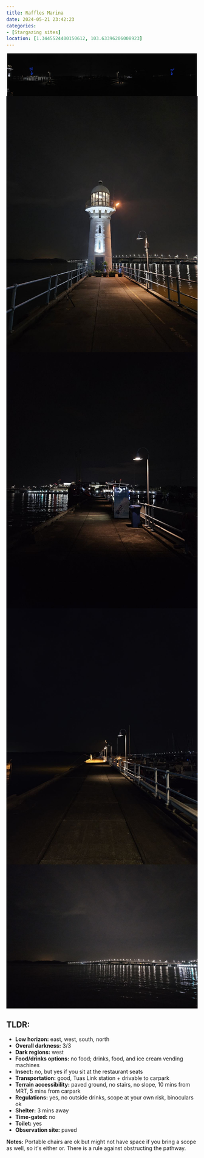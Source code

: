 ```yaml
---
title: Raffles Marina
date: 2024-05-21 23:42:23
categories: 
- [Stargazing sites]
location: [1.3445524400150612, 103.63396206008923]
---
```

<!DOCTYPE html>
<html lang="en">
<head>
    <meta charset="UTF-8">
    <meta name="viewport" content="width=device-width, initial-scale=1.0">
    <title>Raffles Marina</title>
    <style>
        .gallery-page {
            display: flex;
            justify-content: center;
            align-items: center;
            flex-direction: column;
            margin: 0px;
        }
        .gallery-list {
            display: flex;
            flex-wrap: wrap;
            justify-content: center;
        }
        .gallery-column {
            flex: 1;
            max-width: 500px;
            margin: 0px;
        }
        .gallery-item {
            position: relative;
            overflow: hidden;
        }
        .gallery-item img {
            width: 100%;
            height: auto;
            display: block;
        }
        .gallery-item a {
            display: block;
            text-decoration: none;
            color: inherit;
        }
        .gallery-container {
            display: flex;
            flex-wrap: wrap;
            justify-content: space-between;
        }
        .gallery-item {
            flex: 0 0 50%;
            margin-bottom: 0px; /* Adjust margin as needed */
        }
        @media (max-width: 992px) {
            .gallery-item {
                flex: 0 0 100%; /* Make each item take up full width on smaller screens */
            }
        }
    </style>
</head>
<body>
    <div class="gallery-page">
        <div class="gallery-list">
            <div class="gallery-column">
                <div class="gallery-item">
                    <a href="RafflesMarina">
                        <img src="RafflesMarina/img/paranoma.jpg" alt="Panorama">
                    </a>
                </div>
            </div>
        </div>
    </div>
    <div class="gallery-container">
        <div class="gallery-item">
            <a href="RafflesMarina/img/lighthouse.jpg" target="_blank"><img src="RafflesMarina/img/s/lighthouse.jpg" alt="Lighthouse"></a>
        </div>
        <div class="gallery-item">
            <a href="RafflesMarina/img/walkway1.jpg" target="_blank"><img src="RafflesMarina/img/s/walkway1.jpg" alt="Walkway 1"></a>
        </div>
        <div class="gallery-item">
            <a href="RafflesMarina/img/walkway2.jpg" target="_blank"><img src="RafflesMarina/img/s/walkway2.jpg" alt="Walkway 2"></a>
        </div>
        <div class="gallery-item">
            <a href="RafflesMarina/img/causeway.jpg" target="_blank"><img src="RafflesMarina/img/s/causeway.jpg" alt="Causeway"></a>
        </div>
    </div>
    <div>
        <h2>TLDR:</h2>
        <ul>
            <li><strong>Low horizon:</strong> east, west, south, north</li>
            <li><strong>Overall darkness:</strong> 3/3</li>
            <li><strong>Dark regions:</strong> west</li>
            <li><strong>Food/drinks options:</strong> no food; drinks, food, and ice cream vending machines</li>
            <li><strong>Insect:</strong> no, but yes if you sit at the restaurant seats</li>
            <li><strong>Transportation:</strong> good, Tuas Link station + drivable to carpark</li>
            <li><strong>Terrain accessibility:</strong> paved ground, no stairs, no slope, 10 mins from MRT, 5 mins from carpark</li>
            <li><strong>Regulations:</strong> yes, no outside drinks, scope at your own risk, binoculars ok</li>
            <li><strong>Shelter:</strong> 3 mins away</li>
            <li><strong>Time-gated:</strong> no</li>
            <li><strong>Toilet:</strong> yes</li>
            <li><strong>Observation site:</strong> paved</li>
        </ul>
        <p><strong>Notes:</strong> Portable chairs are ok but might not have space if you bring a scope as well, so it's either or. There is a rule against obstructing the pathway.</p>
    </div>
</body>
</html>

